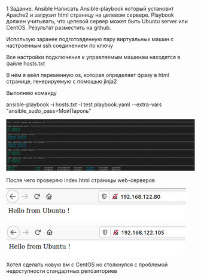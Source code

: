 1 Задание. Ansible
Написать Ansible-playbook который установит Apache2 и загрузит html страницу на целевом сервере. Playbook должен учитывать, что целевой сервер может быть Ubuntu server или CentOS.
Результат разместить на github.

Использую заранее подготовденную пару виртуальных машин с настроенным ssh соединением по ключу

Все настройки подключения к управляемым машинам находятся в файле hosts.txt

В нём я ввёл переменную os, которая определяет фразу в html странице, генерируемую c помощью jinja2


Выполняю команду

ansible-playbook -i hosts.txt -l test playbook.yaml --extra-vars "ansible_sudo_pass=МойПароль"

![Alt-текст](https://github.com/Suppamanisation/Ansible-BashTask/blob/master/screenshots/Screenshot%20from%202021-05-14%2004-43-24.png)

После чего проверяю index.html страницы web-серверов

![Alt-текст](https://github.com/Suppamanisation/Ansible-BashTask/blob/master/screenshots/Screenshot%20from%202021-05-14%2004-15-13.png)


![Alt-текст](https://github.com/Suppamanisation/Ansible-BashTask/blob/master/screenshots/Screenshot%20from%202021-05-14%2004-15-22.png)

Хотел сделать новую вм c CentOS но столкнулся с проблемой недоступности стандартных репозиториев
